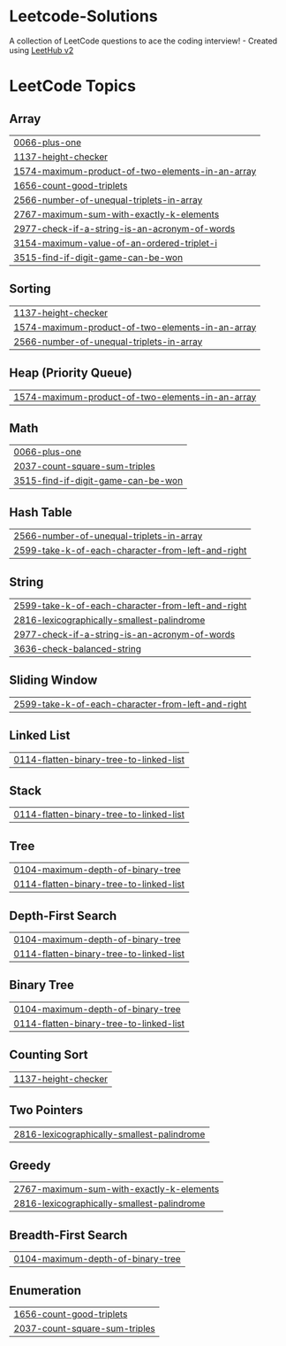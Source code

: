 # Leetcode-Solutions
A collection of LeetCode questions to ace the coding interview! - Created using [LeetHub v2](https://github.com/arunbhardwaj/LeetHub-2.0)

<!---LeetCode Topics Start-->
# LeetCode Topics
## Array
|  |
| ------- |
| [0066-plus-one](https://github.com/anas092121/Leetcode-Solutions/tree/master/0066-plus-one) |
| [1137-height-checker](https://github.com/anas092121/Leetcode-Solutions/tree/master/1137-height-checker) |
| [1574-maximum-product-of-two-elements-in-an-array](https://github.com/anas092121/Leetcode-Solutions/tree/master/1574-maximum-product-of-two-elements-in-an-array) |
| [1656-count-good-triplets](https://github.com/anas092121/Leetcode-Solutions/tree/master/1656-count-good-triplets) |
| [2566-number-of-unequal-triplets-in-array](https://github.com/anas092121/Leetcode-Solutions/tree/master/2566-number-of-unequal-triplets-in-array) |
| [2767-maximum-sum-with-exactly-k-elements](https://github.com/anas092121/Leetcode-Solutions/tree/master/2767-maximum-sum-with-exactly-k-elements) |
| [2977-check-if-a-string-is-an-acronym-of-words](https://github.com/anas092121/Leetcode-Solutions/tree/master/2977-check-if-a-string-is-an-acronym-of-words) |
| [3154-maximum-value-of-an-ordered-triplet-i](https://github.com/anas092121/Leetcode-Solutions/tree/master/3154-maximum-value-of-an-ordered-triplet-i) |
| [3515-find-if-digit-game-can-be-won](https://github.com/anas092121/Leetcode-Solutions/tree/master/3515-find-if-digit-game-can-be-won) |
## Sorting
|  |
| ------- |
| [1137-height-checker](https://github.com/anas092121/Leetcode-Solutions/tree/master/1137-height-checker) |
| [1574-maximum-product-of-two-elements-in-an-array](https://github.com/anas092121/Leetcode-Solutions/tree/master/1574-maximum-product-of-two-elements-in-an-array) |
| [2566-number-of-unequal-triplets-in-array](https://github.com/anas092121/Leetcode-Solutions/tree/master/2566-number-of-unequal-triplets-in-array) |
## Heap (Priority Queue)
|  |
| ------- |
| [1574-maximum-product-of-two-elements-in-an-array](https://github.com/anas092121/Leetcode-Solutions/tree/master/1574-maximum-product-of-two-elements-in-an-array) |
## Math
|  |
| ------- |
| [0066-plus-one](https://github.com/anas092121/Leetcode-Solutions/tree/master/0066-plus-one) |
| [2037-count-square-sum-triples](https://github.com/anas092121/Leetcode-Solutions/tree/master/2037-count-square-sum-triples) |
| [3515-find-if-digit-game-can-be-won](https://github.com/anas092121/Leetcode-Solutions/tree/master/3515-find-if-digit-game-can-be-won) |
## Hash Table
|  |
| ------- |
| [2566-number-of-unequal-triplets-in-array](https://github.com/anas092121/Leetcode-Solutions/tree/master/2566-number-of-unequal-triplets-in-array) |
| [2599-take-k-of-each-character-from-left-and-right](https://github.com/anas092121/Leetcode-Solutions/tree/master/2599-take-k-of-each-character-from-left-and-right) |
## String
|  |
| ------- |
| [2599-take-k-of-each-character-from-left-and-right](https://github.com/anas092121/Leetcode-Solutions/tree/master/2599-take-k-of-each-character-from-left-and-right) |
| [2816-lexicographically-smallest-palindrome](https://github.com/anas092121/Leetcode-Solutions/tree/master/2816-lexicographically-smallest-palindrome) |
| [2977-check-if-a-string-is-an-acronym-of-words](https://github.com/anas092121/Leetcode-Solutions/tree/master/2977-check-if-a-string-is-an-acronym-of-words) |
| [3636-check-balanced-string](https://github.com/anas092121/Leetcode-Solutions/tree/master/3636-check-balanced-string) |
## Sliding Window
|  |
| ------- |
| [2599-take-k-of-each-character-from-left-and-right](https://github.com/anas092121/Leetcode-Solutions/tree/master/2599-take-k-of-each-character-from-left-and-right) |
## Linked List
|  |
| ------- |
| [0114-flatten-binary-tree-to-linked-list](https://github.com/anas092121/Leetcode-Solutions/tree/master/0114-flatten-binary-tree-to-linked-list) |
## Stack
|  |
| ------- |
| [0114-flatten-binary-tree-to-linked-list](https://github.com/anas092121/Leetcode-Solutions/tree/master/0114-flatten-binary-tree-to-linked-list) |
## Tree
|  |
| ------- |
| [0104-maximum-depth-of-binary-tree](https://github.com/anas092121/Leetcode-Solutions/tree/master/0104-maximum-depth-of-binary-tree) |
| [0114-flatten-binary-tree-to-linked-list](https://github.com/anas092121/Leetcode-Solutions/tree/master/0114-flatten-binary-tree-to-linked-list) |
## Depth-First Search
|  |
| ------- |
| [0104-maximum-depth-of-binary-tree](https://github.com/anas092121/Leetcode-Solutions/tree/master/0104-maximum-depth-of-binary-tree) |
| [0114-flatten-binary-tree-to-linked-list](https://github.com/anas092121/Leetcode-Solutions/tree/master/0114-flatten-binary-tree-to-linked-list) |
## Binary Tree
|  |
| ------- |
| [0104-maximum-depth-of-binary-tree](https://github.com/anas092121/Leetcode-Solutions/tree/master/0104-maximum-depth-of-binary-tree) |
| [0114-flatten-binary-tree-to-linked-list](https://github.com/anas092121/Leetcode-Solutions/tree/master/0114-flatten-binary-tree-to-linked-list) |
## Counting Sort
|  |
| ------- |
| [1137-height-checker](https://github.com/anas092121/Leetcode-Solutions/tree/master/1137-height-checker) |
## Two Pointers
|  |
| ------- |
| [2816-lexicographically-smallest-palindrome](https://github.com/anas092121/Leetcode-Solutions/tree/master/2816-lexicographically-smallest-palindrome) |
## Greedy
|  |
| ------- |
| [2767-maximum-sum-with-exactly-k-elements](https://github.com/anas092121/Leetcode-Solutions/tree/master/2767-maximum-sum-with-exactly-k-elements) |
| [2816-lexicographically-smallest-palindrome](https://github.com/anas092121/Leetcode-Solutions/tree/master/2816-lexicographically-smallest-palindrome) |
## Breadth-First Search
|  |
| ------- |
| [0104-maximum-depth-of-binary-tree](https://github.com/anas092121/Leetcode-Solutions/tree/master/0104-maximum-depth-of-binary-tree) |
## Enumeration
|  |
| ------- |
| [1656-count-good-triplets](https://github.com/anas092121/Leetcode-Solutions/tree/master/1656-count-good-triplets) |
| [2037-count-square-sum-triples](https://github.com/anas092121/Leetcode-Solutions/tree/master/2037-count-square-sum-triples) |
<!---LeetCode Topics End-->
